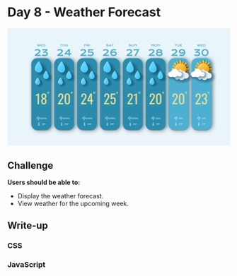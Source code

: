 # Day 8 - Weather Forecast

![Advent of JavaScript](screen.gif)

## Challenge

**Users should be able to:**

-   Display the weather forecast.
-   View weather for the upcoming week.

## Write-up

### CSS

### JavaScript
